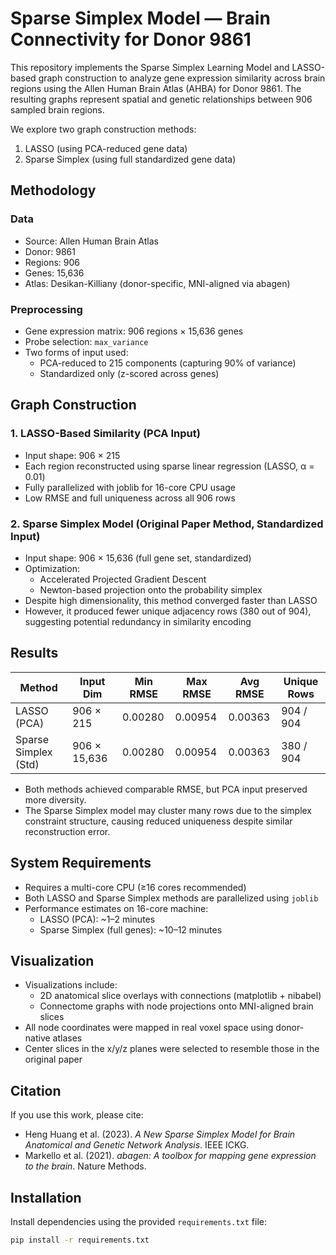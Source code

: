 # Sparse Simplex Model — Brain Connectivity for Donor 9861

This repository implements the Sparse Simplex Learning Model and LASSO-based graph construction to analyze gene expression similarity across brain regions using the Allen Human Brain Atlas (AHBA) for Donor 9861. The resulting graphs represent spatial and genetic relationships between 906 sampled brain regions.

We explore two graph construction methods:
1. LASSO (using PCA-reduced gene data)
2. Sparse Simplex (using full standardized gene data)

## Methodology

### Data
- Source: Allen Human Brain Atlas
- Donor: 9861
- Regions: 906
- Genes: 15,636
- Atlas: Desikan-Killiany (donor-specific, MNI-aligned via abagen)

### Preprocessing
- Gene expression matrix: 906 regions × 15,636 genes
- Probe selection: `max_variance`
- Two forms of input used:
  - PCA-reduced to 215 components (capturing 90% of variance)
  - Standardized only (z-scored across genes)

## Graph Construction

### 1. LASSO-Based Similarity (PCA Input)
- Input shape: 906 × 215
- Each region reconstructed using sparse linear regression (LASSO, α = 0.01)
- Fully parallelized with joblib for 16-core CPU usage
- Low RMSE and full uniqueness across all 906 rows

### 2. Sparse Simplex Model (Original Paper Method, Standardized Input)
- Input shape: 906 × 15,636 (full gene set, standardized)
- Optimization:
  - Accelerated Projected Gradient Descent
  - Newton-based projection onto the probability simplex
- Despite high dimensionality, this method converged faster than LASSO
- However, it produced fewer unique adjacency rows (380 out of 904), suggesting potential redundancy in similarity encoding

## Results

| Method               | Input Dim        | Min RMSE | Max RMSE | Avg RMSE | Unique Rows |
|---------------------|------------------|----------|----------|----------|--------------|
| LASSO (PCA)          | 906 × 215        | 0.00280  | 0.00954  | 0.00363  | 904 / 904    |
| Sparse Simplex (Std)| 906 × 15,636     | 0.00280  | 0.00954  | 0.00363  | 380 / 904    |

- Both methods achieved comparable RMSE, but PCA input preserved more diversity.
- The Sparse Simplex model may cluster many rows due to the simplex constraint structure, causing reduced uniqueness despite similar reconstruction error.

## System Requirements

- Requires a multi-core CPU (≥16 cores recommended)
- Both LASSO and Sparse Simplex methods are parallelized using `joblib`
- Performance estimates on 16-core machine:
  - LASSO (PCA): ~1–2 minutes
  - Sparse Simplex (full genes): ~10–12 minutes

## Visualization

- Visualizations include:
  - 2D anatomical slice overlays with connections (matplotlib + nibabel)
  - Connectome graphs with node projections onto MNI-aligned brain slices
- All node coordinates were mapped in real voxel space using donor-native atlases
- Center slices in the x/y/z planes were selected to resemble those in the original paper



## Citation

If you use this work, please cite:

- Heng Huang et al. (2023). *A New Sparse Simplex Model for Brain Anatomical and Genetic Network Analysis*. IEEE ICKG.
- Markello et al. (2021). *abagen: A toolbox for mapping gene expression to the brain*. Nature Methods.

## Installation

Install dependencies using the provided `requirements.txt` file:

```bash
pip install -r requirements.txt


